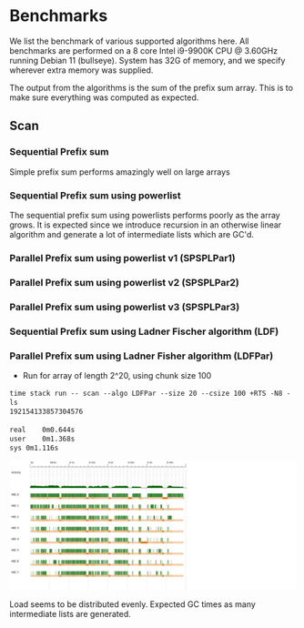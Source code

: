 # Benchmarks
We list the benchmark of various supported algorithms here.
All benchmarks are performed on a 8 core Intel i9-9900K CPU @ 3.60GHz running Debian 11 (bullseye).
System has 32G of memory, and we specify wherever extra memory was supplied.

The output from the algorithms is the sum of the prefix sum array. This is to make sure everything was computed as expected.

## Scan

### Sequential Prefix sum
Simple prefix sum performs amazingly well on large arrays

### Sequential Prefix sum using powerlist
The sequential prefix sum using powerlists performs poorly as the array grows. It is expected since we introduce
recursion in an otherwise linear algorithm and generate a lot of intermediate lists which are GC'd.

### Parallel Prefix sum using powerlist v1 (SPSPLPar1) 

### Parallel Prefix sum using powerlist v2 (SPSPLPar2)

### Parallel Prefix sum using powerlist v3 (SPSPLPar3)

### Sequential Prefix sum using Ladner Fischer algorithm (LDF)

### Parallel Prefix sum using Ladner Fisher algorithm (LDFPar)

- Run for array of length 2^20, using chunk size 100


```
time stack run -- scan --algo LDFPar --size 20 --csize 100 +RTS -N8 -ls
192154133857304576

real	0m0.644s
user	0m1.368s
sys	0m1.116s
```

![](LDFPar20CS100.png)

Load seems to be distributed evenly. Expected GC times as many intermediate lists are generated.
